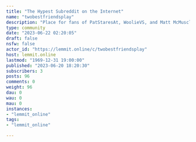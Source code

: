 ```yaml
---
title: "The Hypest Subreddit on the Internet" 
name: "twobestfriendsplay"
description: "Place for fans of PatStaresAt, WoolieVS, and Matt McMuscles to hang out and chat."
type: community
date: "2023-06-22 02:20:05"
draft: false
nsfw: false
actor_id: "https://lemmit.online/c/twobestfriendsplay"
host: lemmit.online
lastmod: "1969-12-31 19:00:00"
published: "2023-06-20 18:20:30"
subscribers: 3
posts: 96
comments: 0
weight: 96
dau: 0
wau: 0
mau: 0
instances:
- "lemmit_online"
tags: 
- "lemmit_online"

---
```

